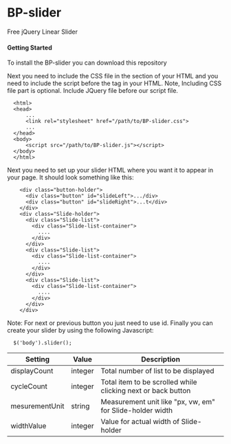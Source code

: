 # BP-slider
Free jQuery Linear Slider
#### Getting Started
To install the BP-slider you can download this repository

Next you need to include the CSS file in the <head> section of your HTML and you need to include the script before the </body> tag in your HTML. Note, Including CSS file part is optional.
Include JQuery file before our script file.

```
  <html>
  <head>
      ...
      <link rel="stylesheet" href="/path/to/BP-slider.css">
      ...
  </head>
  <body>
      <script src="/path/to/BP-slider.js"></script>
  </body>
  </html>
```
Next you need to set up your slider HTML where you want it to appear in your page. It should look something like this:
```
    <div class="button-holder">
      <div class="button" id="slideLeft">.../div>
      <div class="button" id="slideRight">...t</div>
    </div>
    <div class="Slide-holder">
      <div class="Slide-list">
        <div class="Slide-list-container">
          ....
        </div>
      </div>
      <div class="Slide-list">
        <div class="Slide-list-container">
          ....
        </div>
      </div>
      <div class="Slide-list">
        <div class="Slide-list-container">
          ....
        </div>
      </div>
    </div>
```
Note: For next or previous button you just need to use id.
Finally you can create your slider by using the following Javascript:
```
  $('body').slider();
```
Setting | Value | Description
------------ | ------------- | -------------
displayCount | integer | Total number of list to be displayed
cycleCount | integer | Total item to be scrolled while clicking next or back button
mesurementUnit | string | Measurement unit like "px, vw, em" for Slide-holder width
widthValue | integer | Value for actual width of Slide-holder
